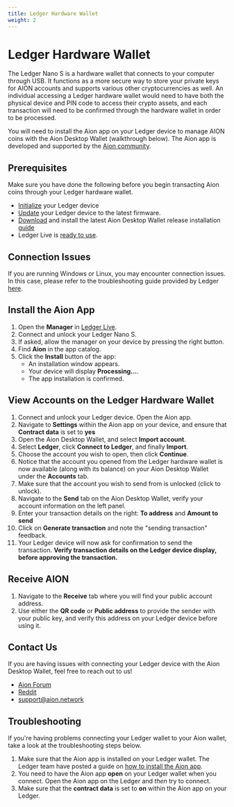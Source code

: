 ```yaml
---
title: Ledger Hardware Wallet
weight: 2
---
```


# Ledger Hardware Wallet

The Ledger Nano S is a hardware wallet that connects to your computer through USB. It functions as a more secure way to store your private keys for AION accounts and supports various other cryptocurrencies as well. An individual accessing a Ledger hardware wallet would need to have both the physical device and PIN code to access their crypto assets, and each transaction will need to be confirmed through the hardware wallet in order to be processed.

You will need to install the Aion app on your Ledger device to manage AION coins with the Aion Desktop Wallet (walkthrough below). The Aion app is developed and supported by the [Aion community](https://aion.network/).

## Prerequisites

Make sure you have done the following before you begin transacting Aion coins through your Ledger hardware wallet.

- [Initialize](https://support.ledgerwallet.com/hc/en-us/articles/360000613793) your Ledger device 
- [Update](https://support.ledgerwallet.com/hc/en-us/articles/360002731113) your Ledger device to the latest firmware.
- [Download](https://github.com/aionnetwork/Desktop-Wallet/releases/tag/1.1.0) and install the latest Aion Desktop Wallet release installation [guide](/tokens/aion-desktop-wallet/create-a-new-account)
- Ledger Live is [ready to use](https://support.ledgerwallet.com/hc/en-us/articles/360006395233).

## Connection Issues

If you are running Windows or Linux, you may encounter connection issues. In this case, please refer to the troubleshooting guide provided by Ledger [here](https://support.ledgerwallet.com/hc/en-us/articles/115005165269-Fix-connection-issues).

## Install the Aion App

1. Open the **Manager** in [Ledger Live](https://www.ledger.com/pages/ledger-live).
2. Connect and unlock your Ledger Nano S.
3. If asked, allow the manager on your device by pressing the right button.
4. Find **Aion** in the app catalog.
5. Click the **Install** button of the app:
    - An installation window appears.
    - Your device will display **Processing...**.
    - The app installation is confirmed.

## View Accounts on the Ledger Hardware Wallet

1. Connect and unlock your Ledger device. Open the Aion app.
2. Navigate to **Settings** within the Aion app on your device, and ensure that **Contract data** is set to **yes**
3. Open the Aion Desktop Wallet, and select **Import account**.
4. Select **Ledger**, click **Connect to Ledger**, and finally **Import**.
5. Choose the account you wish to open, then click **Continue**.
6. Notice that the account you opened from the Ledger hardware wallet is now available (along with its balance) on your Aion Desktop Wallet under the **Accounts** tab.
7. Make sure that the account you wish to send from is unlocked (click to unlock).
8. Navigate to the **Send** tab on the Aion Desktop Wallet, verify your account information on the left panel.
9. Enter your transaction details on the right: **To address** and **Amount to send**
10. Click on **Generate transaction** and note the "sending transaction" feedback.
11. Your Ledger device will now ask for confirmation to send the transaction. **Verify transaction details on the Ledger device display, before approving the transaction.**

## Receive AION

1. Navigate to the **Receive** tab where you will find your public account address. 
2. Use either the **QR code** or **Public address** to provide the sender with your public key, and verify this address on your Ledger device before using it.

## Contact Us

If you are having issues with connecting your Ledger device with the Aion Desktop Wallet, feel free to reach out to us!

- [Aion Forum](https://forum.aion.network/)
- [Reddit](https://www.reddit.com/r/AionNetwork/)
- [support@aion.network](mailto:support@aion.network)

## Troubleshooting

If you're having problems connecting your Ledger wallet to your Aion wallet, take a look at the troubleshooting steps below.

1. Make sure that the Aion app is installed on your Ledger wallet. The Ledger team have posted a guide on [how to install the Aion app](https://support.ledgerwallet.com/hc/en-us/articles/360008599834-Aion-AION-).
2. You need to have the Aion app **open** on your Ledger wallet when you connect. Open the Aion app on the Ledger and _then_ try to connect.
3. Make sure that the **contract data** is set to **on** within the Aion app on your Ledger.